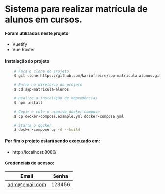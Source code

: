 # Sistema para realizar matrícula de alunos em cursos.

#### Foram utilizados neste projeto
- Vuetify
- Vue Router

#### Instalação do projeto

```sh
    # Faça o clone do projeto
    $ git clone https://github.com/kariofreire/app-matricula-alunos.git

    # Entre no diretório do projeto
    $ cd app-matricula-alunos

    # Realize a instalação de dependências
    $ npm install

    # Copie e cole o arquivo docker-compose
    $ cp docker-compose.example.yml docker-compose.yml

    # Starta o docker
    $ docker-compose up -d --build
```

#### Por fim o projeto estará sendo executado em:

- http://localhost:8080/

#### Credenciais de acesso:

| Email | Senha |
|---|---|
| adm@email.com | 123456 |